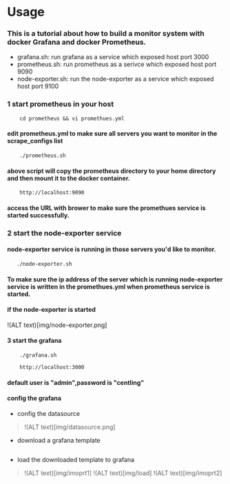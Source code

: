 # Usage

### This is a tutorial about how to build a monitor system with docker Grafana and docker Prometheus.

* grafana.sh: run grafana as a service which exposed host port 3000
* prometheus.sh: run prometheus as a serivce which exposed host port 9090
* node-exporter.sh: run the node-exporter as a service which exposed host port 9100

### 1 start prometheus in your host
```
	cd prometheus && vi promethues.yml
```
#### edit prometheus.yml to make sure all servers you want to monitor in the scrape_configs list
```
    ./prometheus.sh
```

#### above script will copy the prometheus directory to your home directory and then mount it to the docker container.

```
	http://localhost:9090
```
#### access the URL with brower to make sure the promethues service is started successfully.

### 2 start the node-exporter service
#### node-exporter service is running in those servers you'd like to monitor.
```
   ./node-exporter.sh
```
#### To make sure the ip address of the server which is running node-exporter service is written in the promethues.yml when prometheus service is started.

#### if the node-exporter is started
!(ALT text)[img/node-exporter.png]

#### 3 start the grafana
```
    ./grafana.sh
```

```
	http://localhost:3000
```
#### default user is "admin",password is "centling"

#### config the grafana
*  config the datasource
>   !(ALT text)[img/datasource.png]
*  download a grafana template
>   
``` https://grafana.com/dashboards/405/revisions
```

*  load the downloaded template to grafana
>   !(ALT text)[img/imoprt1]
>   !(ALT text)[img/load]
>   !(ALT text)[img/imoprt2]

